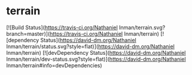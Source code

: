 terrain
===================

[![Build Status](https://travis-ci.org/Nathaniel Inman/terrain.svg?branch=master)](https://travis-ci.org/Nathaniel Inman/terrain) [![dependency Status](https://david-dm.org/Nathaniel Inman/terrain/status.svg?style=flat)](https://david-dm.org/Nathaniel Inman/terrain) [![devDependency Status](https://david-dm.org/Nathaniel Inman/terrain/dev-status.svg?style=flat)](https://david-dm.org/Nathaniel Inman/terrain#info=devDependencies)
